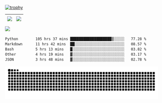 [![trophy](https://github-profile-trophy.vercel.app/?username=ocss884&column=7)](https://github.com/ocss884)

| <img align="center" src="https://github-readme-stats.vercel.app/api?username=ocss884&show_icons=true&hide_border=true" /> | <img align="center" src="https://github-readme-streak-stats.herokuapp.com?user=ocss884&hide_border=true&date_format=M%20j%5B%2C%20Y%5D&ring=7EDDCF&fire=7EDDCF" /> |
| ------------------------------------------------------------ | ------------------------------------------------------------ |

![](https://komarev.com/ghpvc/?username=ocss884&color=brightgreen)

<!--START_SECTION:waka-->

```txt
Python        105 hrs 37 mins ███████████████████▒░░░░░   77.28 %
Markdown      11 hrs 42 mins  ██░░░░░░░░░░░░░░░░░░░░░░░   08.57 %
Bash          5 hrs 13 mins   █░░░░░░░░░░░░░░░░░░░░░░░░   03.82 %
Other         4 hrs 19 mins   ▓░░░░░░░░░░░░░░░░░░░░░░░░   03.17 %
JSON          3 hrs 48 mins   ▓░░░░░░░░░░░░░░░░░░░░░░░░   02.78 %
```

<!--END_SECTION:waka-->

<p align="center">
   <img src="https://github.com/ocss884/ocss884/blob/output/github-snake.svg" alt="snake">
</p>
